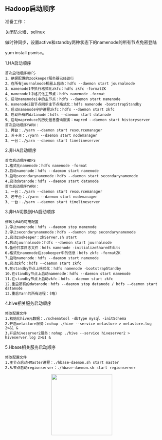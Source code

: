 ## Hadoop启动顺序

准备工作：

 关闭防火墙、selinux

 做时钟同步，设置active和standby两种状态下的namenode的所有节点免密登陆

 yum install psmisc。

1.HA启动顺序

```shell
首次启动顺序HDFS
1、确保配置的zookeeper服务器已经运行
2、在所有journalnode机器上启动：hdfs --daemon start journalnode
3、namenode1中执行格式化zkfc：hdfs zkfc -formatZK
4、namenode1中格式化主节点：hdfs namenode -format
5、启动namenode1中的主节点：hdfs --daemon start namenode
6、namenode2副节点同步主节点格式化：hdfs namenode -bootstrapStandby
7、启动namenode守护进程zkfc：hdfs --daemon start zkfc
8、启动所有的datanode：hdfs --daemon start datanode
9、启动mapreduce的历史信息查询服务：mapred --daemon start historyserver
首次启动顺序YARN：
1、两台：./yarn --daemon start resourcemanager
2、若干台：./yarn --daemon start nodemanager
3、一台：./yarn --daemon start timelineserver
```
2.非HA启动顺序
```shell
首次启动顺序HDFS
1.格式化namenode：hdfs namenode -format
2.启动namenode：hdfs --daemon start namenode
3.启动secondarynamenode：hdfs --daemon start secondarynamenode
4.启动datanode：hdfs --daemon start datanode
首次启动顺序YARN：
1、一台：./yarn --daemon start resourcemanager
2、若干台：./yarn --daemon start nodemanager
3、一台：./yarn --daemon start timelineserver
```
3.非HA切换到HA启动顺序
```shell
修改为HA的可用配置
1.停止namenode：hdfs --daemon stop namenode
2.停止secondarynamenode：hdfs --daemon stop secondarynamenode
3.启动zookeeper：zkServer.sh start
4.启动journalnode：hdfs --daemon start journalnode
5.备份共享日志文件：hdfs namenode -initializeSharedEdits
6.格式化namenode在zookeeper中的信息：hdfs zkfc -formatZK
7.启动namenode：hdfs --daemon start namenode
8.启动zkfc：hdfs --daemon start zkfc
9.在standby节点上格式化：hdfs namenode -bootstrapStandby
10.在standby节点上启动namenode：hdfs --daemon start namenode
11.在standby节点上启动zkfc：hdfs --daemon start zkfc
12.重启所有的datanode：hdfs --daemon stop datanode / hdfs --daemon start datanode
13.重启Yarn的所有进程：(略)
```
4.hive相关服务启动顺序
```shell
修改配置文件
1.初始化hive元数据：./schematool -dbType mysql -initSchema
2.开启metastore服务：nohup ./hive --service metastore > metastore.log 2>&1 &
3.开启hiveserver2服务：nohup ./hive --service hiveserver2 > hiveserver.log 2>&1 &
```
5.Hbase相关服务启动顺序
```shell
修改配置文件
1.主节点启动HMaster进程：./hbase-daemon.sh start master
2.从节点启动regionserver：./hbase-daemon.sh start regionserver
```

<div align="center"> <img  src="https://gitee.com/MartinHub/MartinHub-notes/raw/master/images/weixin.png" width="200"/> </div>